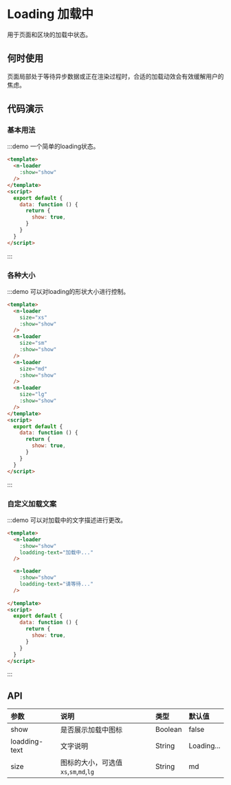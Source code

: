 
# Loading 加载中

用于页面和区块的加载中状态。

## 何时使用

页面局部处于等待异步数据或正在渲染过程时，合适的加载动效会有效缓解用户的焦虑。

## 代码演示

### 基本用法

:::demo 一个简单的loading状态。

```html
<template>
  <n-loader
    :show="show"
  />
</template>
<script>
  export default {
    data: function () {
      return {
        show: true,
      }
    }
  }
</script>

```
:::

### 各种大小

:::demo 可以对loading的形状大小进行控制。

```html
<template>
  <n-loader
    size="xs"
    :show="show"
  />
  <n-loader
    size="sm"
    :show="show"
  />
  <n-loader
    size="md"
    :show="show"
  />
  <n-loader
    size="lg"
    :show="show"
  />
</template>
<script>
  export default {
    data: function () {
      return {
        show: true,
      }
    }
  }
</script>

```
:::

### 自定义加载文案

:::demo 可以对加载中的文字描述进行更改。

```html
<template>
  <n-loader
    :show="show"
    loadding-text="加载中..."
  />

  <n-loader
    :show="show"
    loadding-text="请等待..."
  />
  
</template>
<script>
  export default {
    data: function () {
      return {
        show: true,
      }
    }
  }
</script>

```
:::


## API

| 参数 | 说明 | 类型 | 默认值 |
| :--- | :--- | :--- | :--- |
| show | 是否展示加载中图标 | Boolean | false |
| loadding-text | 文字说明 | String | Loading... |
| size    | 图标的大小，可选值 `xs`,`sm`,`md`,`lg` | String     | md |